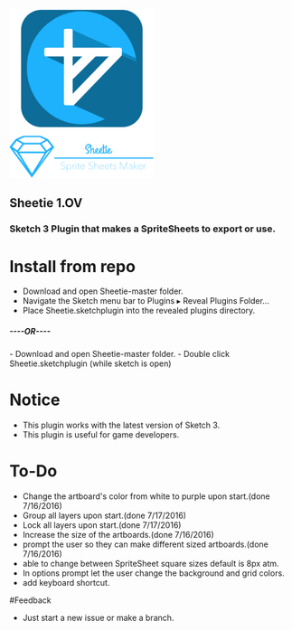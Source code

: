 <img height = "300" src = "https://github.com/JoeManto/Sheetie/blob/master/logo.jpg"/>
<h2>Sheetie 1.OV</h2>
<h3>Sketch 3 Plugin that makes a SpriteSheets to export or use.</h3>

# Install from repo
- Download and open Sheetie-master folder.
- Navigate the Sketch menu bar to Plugins ▸ Reveal Plugins Folder...
- Place Sheetie.sketchplugin into the revealed plugins directory.
<h5>----OR----</h5>
- Download and open Sheetie-master folder.
- Double click Sheetie.sketchplugin (while sketch is open)

# Notice
- This plugin works with the latest version of Sketch 3.
- This plugin is useful for game developers.

# To-Do
- Change the artboard's color from white to purple upon start.(done 7/16/2016)
- Group all layers upon start.(done 7/17/2016)
- Lock all layers upon start.(done 7/17/2016)
- Increase the size of the artboards.(done 7/16/2016)
- prompt the user so they can make different sized artboards.(done 7/16/2016)
- able to change between SpriteSheet square sizes default is 8px atm.
- In options prompt let the user change the background and grid colors.
- add keyboard shortcut.

#Feedback
- Just start a new issue or make a branch.
